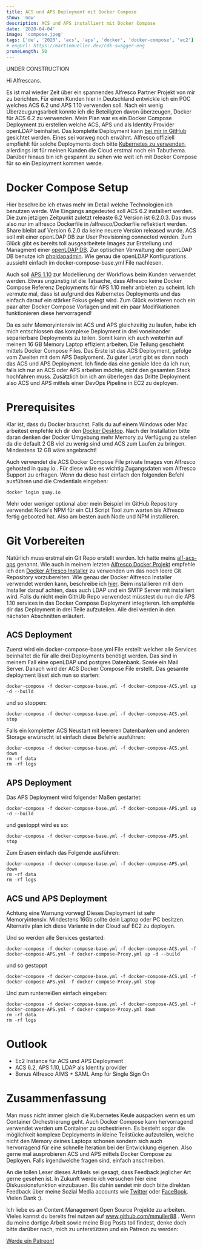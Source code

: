 ```yaml
---
title: ACS und APS Deployment mit Docker Compose
show: 'now'
description: ACS und APS installiert mit Docker Compose
date: '2020-04-04'
image: 'compose.jpeg'
tags: ['de', '2020', 'acs', 'aps', 'docker', 'docker-compose', 'ec2']
# engUrl: https://martinmueller.dev/cdk-swagger-eng
pruneLength: 50
---
```


UNDER CONSTRUCTION

Hi Alfrescans.

Es ist mal wieder Zeit über ein spannendes Alfresco Partner Projekt von mir zu berichten. Für einen Kunden hier in Deutschland entwickle ich ein POC welches ACS 6.2 und APS 1.10 verwenden soll. Nach ein wenig Überzeugungsarbeit konnte ich die Beteiligten davon überzeugen, Docker für ACS 6.2 zu verwenden. Mein Plan war es ein Docker Compose Deployment zu erstellen welche ACS, APS und als Identity Provider openLDAP beinhaltet. Das komplette Deployment kann [bei mir in GitHub](https://github.com/mmuller88/alf-acs-aps) gesichtet werden. Eines sei vorweg noch erwähnt. Alfresco offiziell empfiehlt für solche Deployments doch bitte [Kubernetes zu verwenden](https://github.com/Alfresco/alfresco-dbp-deployment), allerdings ist für meinen Kunden die Cloud erstmal noch ein Tabuthema. Darüber hinaus bin ich gespannt zu sehen wie weit ich mit Docker Compose für so ein Deployment kommen werde.

# Docker Compose Setup
Hier beschreibe ich etwas mehr im Detail welche Technologien ich benutzen werde. Wie Eingangs angedeuted soll ACS 6.2 installiert werden. Die zum jetzigen Zeitpunkt zuletzt releaste 6.2 Version ist 6.2.0.3. Das muss also nur im alfresco Dockerfile in /alfresco/Dockerfile reflektiert werden. Share bleibt auf Version 6.2.0 da keine neuere Version released wurde. ACS soll mit einer openLDAP DB zur User Provisioning connected werden. Zum Glück gibt es bereits toll ausgearbeitete Images zur Erstellung und Managment einer [openLDAP DB](https://github.com/osixia/docker-openldap). Zur optischen Verwaltung der openLDAP DB benutze ich [phpldapadmin](http://phpldapadmin.sourceforge.net/wiki/index.php/Main_Page). Wie genau die openLDAP Konfigurations aussieht einfach im docker-compose-base.yml File nachlesen.

Auch soll [APS 1.10](https://docs.alfresco.com/process-services1.10/concepts/welcome.html) zur Modellierung der Workflows beim Kunden verwendet werden. Etwas ungünstig ist die Tatsache, dass Alfresco keine Docker Compose Referenz Deployments für APS 1.10 mehr anbieten zu scheint. Ich vermute mal, dass ist aufgrund des Kubernetes Deployments und das einfach darauf ein stärker Fokus gelegt wird. Zum Glück existieren noch ein paar alter Docker Compose Vorlagen und mit ein paar Modifikationen funktionieren diese hervorragend!

Da es sehr Memoryintensiv ist ACS und APS gleichzeitig zu laufen, habe ich mich entschlossen das komplexe Deployment in drei voneinander separierbare Deployments zu teilen. Somit kann ich auch weiterhin auf meinem 16 GB Memory Laptop effizient arbeiten. Die Teilung geschieht mittels Docker Compose Files. Das Erste ist das ACS Deployment, gefolge vom Zweiten mit dem APS Deplyoment. Zu guter Letzt gibt es dann noch das ACS und APS Deployment. Ich finde das eine geniale Idee da ich nun, falls ich nur an ACS oder APS arbeiten möchte, nicht den gesamten Stack hochfahren muss. Zusätzlich bin ich am überlegen das Dritte Deployment also ACS und APS mittels einer DevOps Pipeline in EC2 zu deployen.

# Prerequisites
Klar ist, dass du Docker brauchst. Falls du auf einem Windows oder Mac arbeitest empfehle ich dir den [Docker Desktop](https://www.docker.com/products/docker-desktop). Nach der Installation bitte daran denken der Docker Umgebung mehr Memory zu Verfügung zu stellen da die default 2 GB viel zu wenig sind umd ACS zum Laufen zu bringen. Mindestens 12 GB wäre angebracht!

Auch verwendet die ACS Docker Compose File private Images von Alfresco gehosted in quay.io . Für diese wäre es wichtig Zugangsdaten vom Alfresco Support zu erfragen. Wenn du diese hast einfach den folgenden Befehl ausführen und die Credentials eingeben:

```
docker login quay.io
```

Mehr oder weniger optional aber mein Beispiel im GitHub Repository verwendet Node's NPM für ein CLI Script Tool zum warten bis Alfresco fertig gebooted hat. Also am besten auch Node und NPM installieren.

# Git Vorbereiten
Natürlich muss erstmal ein Git Repo erstellt werden. Ich hatte meins [alf-acs-aps](https://github.com/mmuller88/alf-acs-aps) genannt. Wie auch in meinem letzten [Alfresco Docker Projekt](https://martinmueller.dev/start-script) empfehle ich den [Docker Alfresco Installer](https://github.com/Alfresco/alfresco-docker-installer) zu verwenden um das noch leere Git Repository vorzubereiten. Wie genau der Docker Alfresco Installer verwendet werden kann, beschreibe ich [hier](https://github.com/mmuller88/alfresco-docker-installer). Beim installieren mit dem Installer darauf achten, dass auch LDAP und ein SMTP Server mit installiert wird. Falls du nicht mein GithUb Repo verwendest müsstest du nun die APS 1.10 services in das Docker Compose Deployment integrieren. Ich empfehle dir das Deployment in drei Teile aufzuteilen. Alle drei werden in den nächsten Abschnitten erläutert.

## ACS Deployment
Zuerst wird ein docker-compose-base.yml File erstellt welcher alle Services beinhaltet die für alle drei Deployments benötigt werden. Das sind in meinem Fall eine openLDAP und postgres Datenbank. Sowie ein Mail Server. Danach wird der ACS Docker Compose File erstellt. Das gesamte deployment lässt sich nun so starten:

```
docker-compose -f docker-compose-base.yml -f docker-compose-ACS.yml up -d --build
```

und so stoppen:

```
docker-compose -f docker-compose-base.yml -f docker-compose-ACS.yml stop
```

Falls ein kompletter ACS Neustart mit leereren Datenbanken und anderen Storage erwünscht ist einfach diese Befehle ausführen:

```
docker-compose -f docker-compose-base.yml -f docker-compose-ACS.yml down
rm -rf data
rm -rf logs
```

## APS Deployment
Das APS Deployment wird folgender Maßen gestartet:

```
docker-compose -f docker-compose-base.yml -f docker-compose-APS.yml up -d --build
```

und gestoppt wird es so:

```
docker-compose -f docker-compose-base.yml -f docker-compose-APS.yml stop
```

Zum Erasen einfach das Folgende ausführen:

```
docker-compose -f docker-compose-base.yml -f docker-compose-APS.yml down
rm -rf data
rm -rf logs
```

## ACS und APS Deployment
Achtung eine Warnung vorweg! Dieses Deployment ist sehr Memoryintensiv. Mindestens 16Gb sollte dein Laptop oder PC besitzen. Alternativ plan ich diese Variante in der Cloud auf EC2 zu deployen.

Und so werden alle Services gestarted:

```
docker-compose -f docker-compose-base.yml -f docker-compose-ACS.yml -f docker-compose-APS.yml -f docker-compose-Proxy.yml up -d --build
```

und so gestoppt

```
docker-compose -f docker-compose-base.yml -f docker-compose-ACS.yml -f docker-compose-APS.yml -f docker-compose-Proxy.yml stop
```

Und zum runterreißen einfach eingeben:

```
docker-compose -f docker-compose-base.yml -f docker-compose-ACS.yml -f docker-compose-APS.yml -f docker-compose-Proxy.yml down
rm -rf data
rm -rf logs
```

# Outlook
* Ec2 Instance für ACS und APS Deployment
* ACS 6.2, APS 1.10, LDAP als Identity provider
* Bonus Alfresco AIMS + SAML Amp für Single Sign On

# Zusammenfassung
Man muss nicht immer gleich die Kubernetes Keule auspacken wenn es um Container Orchestrierung geht. Auch Docker Compose kann hervorragend verwendet werden um Container zu orchestrieren. Es besteht sogar die möglichkeit komplexe Deployments in kleine Teilstücke aufzuteilen, welche nicht den Memory deines Laptops schonen sondern sich auch hervorragend für eine schnelle Iteration bei der Entwicklung eigenen. Also gerne mal ausprobieren ACS und APS mittels Docker Compose zu Deployen. Falls irgendwelche fragen sind, einfach anschreiben.

An die tollen Leser dieses Artikels sei gesagt, dass Feedback jeglicher Art gerne gesehen ist. In Zukunft werde ich versuchen hier eine Diskussionsfunktion einzubauen. Bis dahin sendet mir doch bitte direkten Feedback über meine Sozial Media accounts wie [Twitter](https://twitter.com/MartinMueller_) oder [FaceBook](https://www.facebook.com/martin.muller.10485). Vielen Dank :).

Ich liebe es an Content Management Open Source Projekte zu arbeiten. Vieles kannst du bereits frei nutzen auf www.github.com/mmuller88 . Wenn du meine dortige Arbeit sowie meine Blog Posts toll findest, denke doch bitte darüber nach, mich zu unterstützen und ein Patreon zu werden:

<a href="https://www.patreon.com/bePatron?u=29010217" data-patreon-widget-type="become-patron-button">Werde ein Patreon!</a><script async src="https://c6.patreon.com/becomePatronButton.bundle.js"></script>